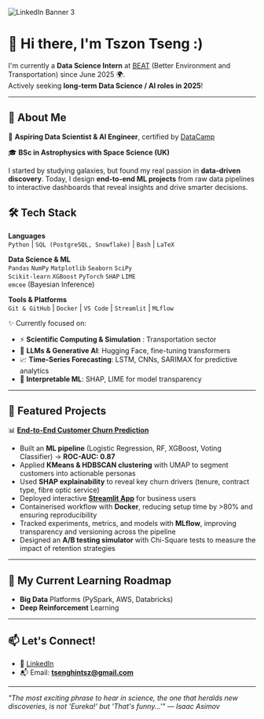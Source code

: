 ![LinkedIn Banner 3](<img width="1584" height="396" alt="LinkedIn Banner 4" src="https://github.com/user-attachments/assets/fd52ba23-e3eb-4a49-be2d-43734df1f390" />)
# 👋 Hi there, I'm Tszon Tseng :)

I'm currently a **Data Science Intern** at [BEAT](https://www.beatzero.co.uk/) (Better Environment and Transportation) since June 2025 🌍.  
Actively seeking **long-term Data Science / AI roles in 2025**!

---

## 🚀 About Me

🎯 **Aspiring Data Scientist & AI Engineer**, certified by [DataCamp](https://www.datacamp.com/certificate/AEDS0014305898265)  

🎓 **BSc in Astrophysics with Space Science (UK)**

I started by studying galaxies, but found my real passion in **data-driven discovery**. Today, I design **end-to-end ML projects** from raw data pipelines to interactive dashboards that reveal insights and drive smarter decisions.  

## 🛠️ Tech Stack

**Languages**  
`Python` | `SQL (PostgreSQL, Snowflake)` | `Bash` | `LaTeX`

**Data Science & ML**  
`Pandas` `NumPy` `Matplotlib` `Seaborn` `SciPy`  
`Scikit-learn` `XGBoost` `PyTorch` `SHAP` `LIME`  
`emcee` (Bayesian Inference)

**Tools & Platforms**  
`Git & GitHub` | `Docker` | `VS Code` | `Streamlit` | `MLflow`

✨ Currently focused on:
- ⚡ **Scientific Computing & Simulation** : Transportation sector
- 🧠 **LLMs & Generative AI**: Hugging Face, fine-tuning transformers  
- 📈 **Time-Series Forecasting**: LSTM, CNNs, SARIMAX for predictive analytics  
- 🔎 **Interpretable ML**: SHAP, LIME for model transparency  

---

## 📂 Featured Projects

📊 **[End-to-End Customer Churn Prediction](https://github.com/Tszon/End-to-End_DS_ML_Project)**  
- Built an **ML pipeline** (Logistic Regression, RF, XGBoost, Voting Classifier) → **ROC-AUC: 0.87**  
- Applied **KMeans & HDBSCAN clustering** with UMAP to segment customers into actionable personas  
- Used **SHAP explainability** to reveal key churn drivers (tenure, contract type, fibre optic service)  
- Deployed interactive **[Streamlit App](https://tszontseng-telco-end2end-customer-churn-project.streamlit.app/)** for business users  
- Containerised workflow with **Docker**, reducing setup time by >80% and ensuring reproducibility  
- Tracked experiments, metrics, and models with **MLflow**, improving transparency and versioning across the pipeline  
- Designed an **A/B testing simulator** with Chi-Square tests to measure the impact of retention strategies  
---

## 🌱 My Current Learning Roadmap
- **Big Data** Platforms (PySpark, AWS, Databricks)  
- **Deep Reinforcement** Learning  

---

## 📫 Let's Connect!

- 💼 [LinkedIn](https://www.linkedin.com/in/tszon-tseng-a381aa297/)  
- 📬 Email: **tsenghintsz@gmail.com**  

---

*"The most exciting phrase to hear in science, the one that heralds new discoveries, is not 'Eureka!' but 'That's funny...'" — Isaac Asimov*  
